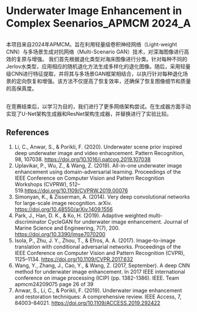 # Underwater Image Enhancement in Complex Seenarios_APMCM 2024_A

##
本项目来自2024年APMCM。旨在利用轻量级卷积神经网络（Light-weight CNN）与多场景生成对抗网络（Multi-Scenario GAN）技术，对深海图像进行高效的复原与增强。
我们首先根据退化类型对海床图像进行分类。针对每种不同的Jerlov水类型，应用相应的随机退化方法生成多样化的退化图像。随后，采用轻量级CNN进行特征提取，并将其与多场景GAN框架相结合，以执行针对每种退化场景的定向恢复和增强。该方法不仅提高了恢复效率，还确保了恢复图像细节和质量的高保真度。

##
在竞赛结束后，以学习为目的，我们进行了更多网络架构尝试。在生成器方面手动实现了U-Net架构生成器和ResNet架构生成器，并替换进行了实验比较。

## References
1. Li, C., Anwar, S., & Porikli, F. (2020). Underwater scene prior inspired deep underwater
image and video enhancement. Pattern Recognition, 98, 107038. https://doi.org/10.1016/j.patcog.2019.107038
2. Uplavikar, P., Wu, Z., & Wang, Z. (2019). All-in-one underwater image enhancement using
domain-adversarial learning. Proceedings of the IEEE Conference on Computer Vision and
Pattern Recognition Workshops (CVPRW), 512–519.https://doi.org/10.1109/CVPRW.2019.00076
3. Simonyan, K., & Zisserman, A. (2014). Very deep convolutional networks for large-scale
image recognition. arXiv. https://doi.org/10.48550/arXiv.1409.1556
4. Park, J., Han, D. K., & Ko, H. (2019). Adaptive weighted multi-discriminator CycleGAN for
underwater image enhancement. Journal of Marine Science and Engineering, 7(7), 200.
https://doi.org/10.3390/jmse7070200
5. Isola, P., Zhu, J. Y., Zhou, T., & Efros, A. A. (2017). Image-to-image translation with
conditional adversarial networks. Proceedings of the IEEE Conference on Computer Vision
and Pattern Recognition (CVPR), 1125–1134. https://doi.org/10.1109/CVPR.2017.632
6. Wang, Y., Zhang, J., Cao, Y., & Wang, Z. (2017, September). A deep CNN method for
underwater image enhancement. In 2017 IEEE international conference on image processing
(ICIP) (pp. 1382-1386). IEEE.
Team apmcm24209075 page 26 of 39
7. Anwar, S., Li, C., & Porikli, F. (2019). Underwater image enhancement and restoration
techniques: A comprehensive review. IEEE Access, 7, 84003–84021. https://doi.org/10.1109/ACCESS.2019.292422

